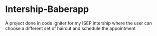 # Intership-Baberapp
A project done in code igniter for my ISEP intership where the user can choose a different set of haircut and schedule the appointment
